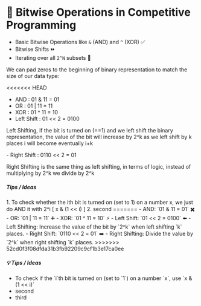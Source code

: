<h1>🔢 Bitwise Operations in Competitive Programming</h1>

- Basic Bitwise Operations like `&` (AND) and `^` (XOR) ✅
- Bitwise Shifts ⏩
- Iterating over all `2^N` subsets 🔄

<p>We can pad zeros to the beginning of binary representation to match the size of our data type:</p>

<<<<<<< HEAD
- AND :  01 & 11 = 01
- OR  :  01 | 11 = 11
- XOR :  01 ^ 11 = 10
- Left Shift : 01 << 2 = 0100 
<p>
  Left Shifting, if the bit is turned on (==1) and we left shift the binary representation, the value of the bit will increase
  by 2^k as we left shift by k places i will become eventually i+k
<p>
- Right Shift : 0110 << 2 = 01
<p>
  Right Shifting is the same thing as left shifting, in terms of logic, instead of multiplying by 2^k we divide by 2^k
</p>


<h5>Tips / Ideas</h5>
1. To check whether the ith bit is turned on (set to 1) on a number x, we just do AND it with 2^i [ x & (1 << i) ]
2. second
=======
- AND:  `01 & 11 = 01` ✖️
- OR:  `01 | 11 = 11` ➕
- XOR:  `01 ^ 11 = 10` ⚡️
- Left Shift: `01 << 2 = 0100` ⬅️
  - Left Shifting: Increase the value of the bit by `2^k` when left shifting `k` places.
- Right Shift: `0110 << 2 = 01` ➡️
  - Right Shifting: Divide the value by `2^k` when right shifting `k` places.
>>>>>>> 52cd0f3f08dfda31b3fb92209c9cf1b3e17ca0ee

<h5>💡 Tips / Ideas</h5>
<ul>
<li> To check if the `i`th bit is turned on (set to `1`) on a number `x`, use `x & (1 << i)` </li>
<li> second </li>
<li> third </li>
</ul>
